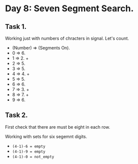 # Day 8: Seven Segment Search.

## Task 1.

Working just with numbers of chracters in signal. Let's count.

- (Number) => (Segments On).
- 0 => 6.
- 1 => 2. +
- 2 => 5.
- 3 => 5.
- 4 => 4. +
- 5 => 5.
- 6 => 6.
- 7 => 3. +
- 8 => 7. +
- 9 => 6.

## Task 2.

First check that there are must be eight in each row.

Working with sets for six segemnt digits.

- `(4-1)-6 = empty`
- `(4-1)-9 = empty`
- `(4-1)-0 = not_empty`
